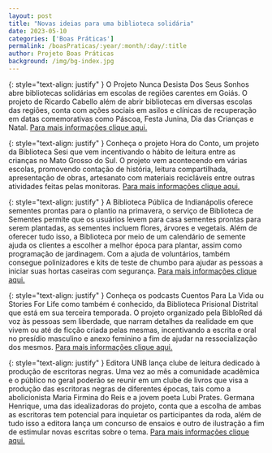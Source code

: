 ```yaml
---
layout: post
title: "Novas ideias para uma biblioteca solidária"
date: 2023-05-10
categories: ['Boas Práticas']
permalink: /boasPraticas/:year/:month/:day/:title
author: Projeto Boas Práticas
background: /img/bg-index.jpg
---
```

{: style="text-align: justify" }
O Projeto Nunca Desista Dos Seus Sonhos abre bibliotecas solidárias em escolas de regiões carentes em Goiás. O projeto de Ricardo Cabello além de abrir bibliotecas em diversas escolas das regiões, conta com ações sociais em asilos e clínicas de recuperação em datas comemorativas como Páscoa, Festa Junina, Dia das Crianças e Natal.
[Para mais informações clique aqui.](https://opopular.com.br/cidades/projeto-abre-bibliotecas-solidarias-em-escolas-de-regi-es-carentes-e-incentiva-a-leitura-em-goias-1.2572295)

{: style="text-align: justify" }
Conheça o projeto Hora do Conto, um projeto da Biblioteca Sesi que vem incentivando o hábito de leitura entre as crianças no Mato Grosso do Sul. O projeto vem acontecendo em várias escolas, promovendo contação de história, leitura compartilhada, apresentação de obras, artesanato com materiais recicláveis entre outras atividades feitas pelas monitoras.
[Para mais informações clique aqui.](https://www.fiems.com.br/noticias/hora-do-conto-projeto-da-biblioteca-sesi-incentiva-habito-de-leitura-entre-as-criancas-em-ms/37222)

{: style="text-align: justify" }
A Biblioteca Pública de Indianápolis oferece sementes prontas para o plantio na primavera, o serviço de Biblioteca de Sementes permite que os usuários levem para casa sementes prontas para serem plantadas, as sementes incluem flores, árvores e vegetais. Além de oferecer tudo isso, a Biblioteca por meio de um calendário de semente ajuda os clientes a escolher a melhor época para plantar, assim como programação de jardinagem. Com a ajuda de voluntários, também consegue polinizadores e kits de teste de chumbo para ajudar as pessoas a iniciar suas hortas caseiras com segurança.
[Para mais informações clique aqui.](https://www.wfyi.org/news/articles/indianapolis-public-library-offers-free-seeds-in-time-for-spring-planting)

{: style="text-align: justify" }
Conheça os podcasts Cuentos Para La Vida ou Stories For Life como também é conhecido, da Biblioteca Prisional Distrital que está em sua terceira temporada. O projeto organizado pela BibloRed dá voz às pessoas sem liberdade, que narram detalhes da realidade em que vivem ou até de ficção criada pelas mesmas, incentivando a escrita e oral no presídio masculino e anexo feminino a fim de ajudar na ressocialização dos mesmos.
[Para mais informações clique aqui.](https://biblored.gov.co/noticia/cuentos-para-la-vida-tercera-temporada)

{: style="text-align: justify" }
Editora UNB lança clube de leitura dedicado à produção de escritoras negras. Uma vez ao mês a comunidade acadêmica e o público no geral poderão se reunir em um clube de livros que visa a produção das escritoras negras de diferentes épocas, tais como a abolicionista Maria Firmina do Reis e a jovem poeta Lubi Prates. Germana Henrique, uma das idealizadoras do projeto, conta que a escolha de ambas as escritoras tem potencial para inquietar os participantes da roda, além de tudo isso a editora lança um concurso de ensaios e outro de ilustração a fim de estimular novas escritas sobre o tema.
[Para mais informações clique aqui.](https://www.correiobraziliense.com.br/euestudante/trabalho-e-formacao/2023/04/5085559-editora-da-unb-lanca-clube-de-leitura-dedicado-a-producao-de-escritoras-negras.html)
